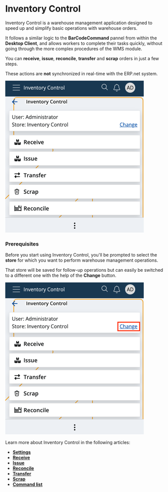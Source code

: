 # Inventory Control

Inventory Control is a warehouse management application designed to speed up and simplify basic operations with warehouse orders. 

It follows a similar logic to the **BarCodeCommand** pannel from within the **Desktop Client**, and allows workers to complete their tasks quickly, without going through the more complex procedures of the WMS module. 

You can **receive**, **issue**, **reconcile**, **transfer** and **scrap** orders in just a few steps. 

These actions are **not** synchronized in real-time with the ERP.net system.

![Inventory Control](pictures/inv_con.png)

### Prerequisites

Before you start using Inventory Control, you'll be prompted to select the **store** for which you want to perform warehouse management operations.

That store will be saved for follow-up operations but can easily be switched to a different one with the help of the **Change** button.

![Inventory Control](pictures/inventory-control_store.png)

Learn more about Inventory Control in the following articles:

* **[Settings](settings.md)**
*	**[Receive](receive.md)**
*	**[Issue](issue.md)**
*	**[Reconcile](reconcile.md)**
*	**[Transfer](transfer.md)**
*	**[Scrap](scrap.md)**
*	**[Command list](command-list.md)**
